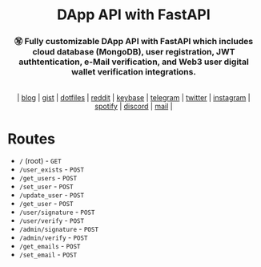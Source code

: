 <div align="center">
    <h1>DApp API with FastAPI</h1>
    <h3>㊢ Fully customizable DApp API with FastAPI which includes cloud database (MongoDB), user registration, JWT authtentication, e-Mail verification, and Web3 user digital wallet verification integrations.</h3>
</div>

<br>

<div align="center">
	| 
    <a href="https://woosal.net">blog</a> | 
    <a href="https://gist.github.com/woosal1337">gist</a> | 
    <a href="https://github.com/woosal1337/dotfiles">dotfiles</a> |  
    <a href="https://www.reddit.com/user/woosal1337">reddit</a> | 
    <a href="https://keybase.io/woosal">keybase</a> | 
    <a href="https://t.me/woosal1337">telegram</a> |
    <a href="https://twitter.com/woosal1337">twitter</a> | 
    <a href="https://www.instagram.com/woosal1337/">instagram</a> |
    <a href="https://open.spotify.com/user/3pd70lv4jpyjbjxjfgysx3pzl">spotify</a> |
    <a href="https://discordapp.com/users/901937888688758785">discord</a> |
    <a href="mailto:me@woosal.net">mail</a> |
</div>

# Routes

- `/` (root) - `GET`
- `/user_exists` - `POST`
- `/get_users` - `POST`
- `/set_user` - `POST`
- `/update_user` - `POST`
- `/get_user` - `POST`
- `/user/signature` - `POST`
- `/user/verify` - `POST`
- `/admin/signature` - `POST`
- `/admin/verify` - `POST`
- `/get_emails` - `POST`
- `/set_email` - `POST`